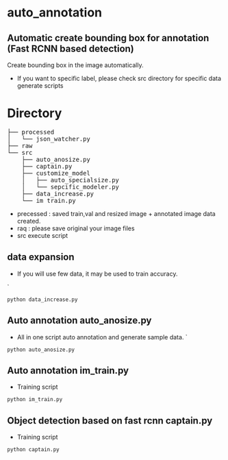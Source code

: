 # auto_annotation
## Automatic create bounding box for annotation (Fast RCNN based detection)
Create bounding box in the image automatically.
- If you want to specific label, please check src directory for specific data generate scripts

# Directory
<pre>
├── processed
│   └── json_watcher.py
├── raw
└── src
    ├── auto_anosize.py
    ├── captain.py
    ├── customize_model
    │   ├── auto_specialsize.py
    │   └── sepcific_modeler.py
    ├── data_increase.py
    └── im_train.py
</pre>
- precessed : saved train,val and resized image + annotated image data created.
- raq : please save original your image files
- src execute script


## data expansion 
- If you will use few data, it may be used to train accuracy.

`
```
python data_increase.py

```

## Auto annotation  auto_anosize.py
- All in one script auto annotation and generate sample data.
`
```
python auto_anosize.py

```

## Auto annotation  im_train.py
- Training script

```
python im_train.py

```

## Object detection based on fast rcnn  captain.py
- Training script
```
python captain.py

```
